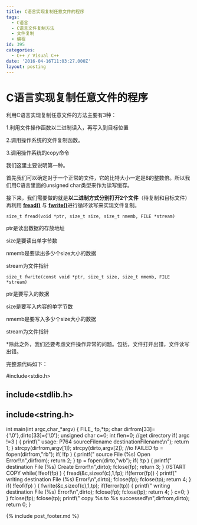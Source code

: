 ```yaml
---
title: C语言实现复制任意文件的程序
tags:
  - C语言
  - C语言文件复制方法
  - 文件复制
  - 编程
id: 395
categories:
  - C++ / Visual C++
date: '2016-04-16T11:03:27.000Z'
layout: posting
---
```


# C语言实现复制任意文件的程序

利用C语言实现复制任意文件的方法主要有3种：

1.利用文件操作函数以二进制读入，再写入到目标位置

2.调用操作系统的文件复制函数。

3.调用操作系统的copy命令

我们这里主要说明第一种。

首先我们可以确定对于一个正常的文件，它的比特大小一定是8的整数倍。所以我们用C语言里面的unsigned char类型来作为读写缓存。

接下来，我们需要做的就是**以二进制方式分别打开2个文件**（待复制和目标文件）再利用 [**fread()**](http://baike.baidu.com/view/656689.htm) 与 [**fwrite()**](http://baike.baidu.com/view/656700.htm)进行循环读写来实现文件复制。

```text
size_t fread(void *ptr, size_t size, size_t nmemb, FILE *stream)
```

ptr是读出数据的存放地址

size是要读出单字节数

nmemb是要读出多少个size大小的数据

stream为文件指针

```text
size_t fwrite(const void *ptr, size_t size, size_t nmemb, FILE *stream)
```

ptr是要写入的数据

size是要写入内容的单字节数

nmemb是要写入多少个size大小的数据

stream为文件指针

*除此之外，我们还要考虑文件操作异常的问题。包括，文件打开出错，文件读写出错。

完整源代码如下：

\#include<stdio.h>

## include<stdlib.h>

## include<string.h>

int main(int argc,char_*argv) { FILE_ fp,*tp; char dirfrom[33]={'\0'},dirto[33]={'\0'}; unsigned char c=0; int flen=0; //get directory if( argc !=3 ) { printf(" usage: P764 sourceFilename destinationFilename\n"); return 1; } strcpy(dirfrom,argv[1]); strcpy(dirto,argv[2]); //io FAILED fp = fopen(dirfrom,"rb"); if( !fp ) { printf(" source File (%s) Open Error!\n",dirfrom); return 2; } tp = fopen(dirto,"wb"); if( !tp ) { printf(" destination File (%s) Create Error!\n",dirto); fclose(fp); return 3; } //START COPY while( !feof(fp) ) { fread(&c,sizeof(c),1,fp); if(ferror(fp)) { printf(" writing destination File (%s) Error!\n",dirto); fclose(fp); fclose(tp); return 4; } if( !feof(fp) ) { fwrite(&c,sizeof(c),1,tp); if(ferror(tp)) { printf(" writing destination File (%s) Error!\n",dirto); fclose(fp); fclose(tp); return 4; } c=0; } } fclose(fp); fclose(tp); printf(" copy %s to %s successed!\n",dirfrom,dirto); return 0; } </pre>  



{% include post_footer.md %}